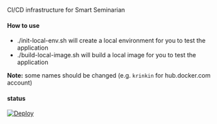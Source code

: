 CI/CD infrastructure for Smart Seminarian

#### How to use
- ./init-local-env.sh will create a local environment for you to test the application
- ./build-local-image.sh will build a local image for you to test the application

**Note:** some names should be changed (e.g. `krinkin` for hub.docker.com account)

#### status
[![Deploy](https://github.com/SmartSeminarian/cicd/actions/workflows/deploy-service.yml/badge.svg)](https://github.com/SmartSeminarian/cicd/actions/workflows/deploy-service.yml)
